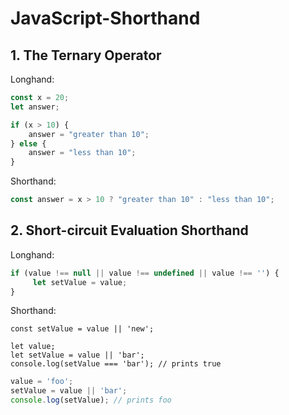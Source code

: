 # JavaScript-Shorthand

## 1. The Ternary Operator 

Longhand:

```javascript
const x = 20;
let answer;

if (x > 10) {
    answer = "greater than 10";
} else {
    answer = "less than 10";
} 
```
Shorthand:

```javascript
const answer = x > 10 ? "greater than 10" : "less than 10";
```
## 2. Short-circuit Evaluation Shorthand

Longhand:

```javascript
if (value !== null || value !== undefined || value !== '') {
     let setValue = value;
}
```
Shorthand:

```javascriprt
const setValue = value || 'new';

let value;
let setValue = value || 'bar';
console.log(setValue === 'bar'); // prints true
```
```javascript
value = 'foo';
setValue = value || 'bar';
console.log(setValue); // prints foo
```
